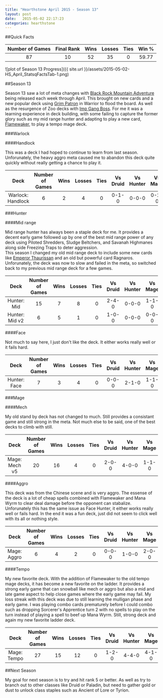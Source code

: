 ```yaml
---
title: "Hearthstone April 2015 - Season 13"
layout: post
date:   2015-05-02 22:17:23
categories: hearthstone
---
```

##Quick Facts

| Number of Games | Final Rank | Wins | Losses | Ties | Win % |
|:---------------:|:----------:|:----:|:------:|:----:|:-----:|
|       87        |     10     |  52  |   35   |  0   | 59.77 |

![plot of Season 13 Progress]({{ site.url }}/assets/2015-05-02-HS_April_StatsqFactsTab-1.png) 

##Season 13

Season 13 saw a lot of meta changes with [Black Rock Mountain Adventure](http://us.battle.net/hearthstone/en/expansions-adventures/blackrock-mountain/) being released each week through April.  This brought on new cards and a new popular deck using [Grim Patron](http://hearthstone.gamepedia.com/Grim_Patron) in Warrior to flood the board.  As well as the resurgence of Zoo decks with [Imp Gang Boss](http://hearthstone.gamepedia.com/Imp_Gang_Boss).  For me it was a learning experience in deck building, with some failing to capture the former glory such as my mid range hunter and adapting to play a new card, [Flamewaker](http://hearthstone.gamepedia.com/Flamewaker), to play a tempo mage deck.

###Warlock

####Handlock

This was a deck I had hoped to continue to learn from last season.  Unforunately, the heavy aggro meta caused me to abandon this deck quite quickly without really getting a chance to play it.


|       Deck        | Number of Games | Wins | Losses | Ties | Vs Druid | Vs Hunter | Vs Mage | Vs Paladin | Vs Priest | Vs Shaman | Vs Warlock | Vs Warrior |
|:-----------------:|:---------------:|:----:|:------:|:----:|:--------:|:---------:|:-------:|:----------:|:---------:|:---------:|:----------:|:----------:|
| Warlock: Handlock |        6        |  2   |   4    |  0   |  0-1-0   |   0-0-0   |  0-2-0  |   1-1-0    |   1-0-0   |   0-0-0   |   0-0-0    |   0-0-0    |

###Hunter

####Mid range

Mid range hunter has always been a staple deck for me.  It provides a decent early game followed up by one of the best mid range power of any deck using Piloted Shredders, Sludge Beltchers, and Savanah Highmanes along side Freezing Traps to deter aggression.  
This season I changed my old mid range deck to include some new cards like [Emperor Thaurissan](http://hearthstone.gamepedia.com/Emperor_Thaurissan) and an old but powerful card Ragnaros.  Unforunately, the deck was now to slow and failed in the meta, so switched back to my previous mid range deck for a few games.


|      Deck      | Number of Games | Wins | Losses | Ties | Vs Druid | Vs Hunter | Vs Mage | Vs Paladin | Vs Priest | Vs Shaman | Vs Warlock | Vs Warrior |
|:--------------:|:---------------:|:----:|:------:|:----:|:--------:|:---------:|:-------:|:----------:|:---------:|:---------:|:----------:|:----------:|
|  Hunter: Mid   |       15        |  7   |   8    |  0   |  2-4-0   |   0-0-0   |  1-1-0  |   1-2-0    |   1-0-0   |   0-0-0   |   0-0-0    |   2-0-0    |
| Hunter: Mid v2 |        6        |  5   |   1    |  0   |  1-0-0   |   0-0-0   |  0-0-0  |   0-0-0    |   0-0-0   |   0-0-0   |   2-0-0    |   1-1-0    |

####Face

Not much to say here, I just don't like the deck.  It either works really well or it fails hard.


|     Deck     | Number of Games | Wins | Losses | Ties | Vs Druid | Vs Hunter | Vs Mage | Vs Paladin | Vs Priest | Vs Shaman | Vs Warlock | Vs Warrior |
|:------------:|:---------------:|:----:|:------:|:----:|:--------:|:---------:|:-------:|:----------:|:---------:|:---------:|:----------:|:----------:|
| Hunter: Face |        7        |  3   |   4    |  0   |  0-0-0   |   2-1-0   |  1-1-0  |   0-0-0    |   0-1-0   |   0-0-0   |   0-1-0    |   0-0-0    |

###Mage

####Mech

My old stand by deck has not changed to much.  Still provides a consistant game and still strong in the meta.  Not much else to be said, one of the best decks to climb with still.


|     Deck      | Number of Games | Wins | Losses | Ties | Vs Druid | Vs Hunter | Vs Mage | Vs Paladin | Vs Priest | Vs Shaman | Vs Warlock | Vs Warrior |
|:-------------:|:---------------:|:----:|:------:|:----:|:--------:|:---------:|:-------:|:----------:|:---------:|:---------:|:----------:|:----------:|
| Mage: Mech v5 |       20        |  16  |   4    |  0   |  2-0-0   |   4-0-0   |  1-1-0  |   1-1-0    |   3-0-0   |   0-1-0   |   2-1-0    |   1-0-0    |

####Aggro

This deck was from the Chinese scene and is very aggro.  The essense of the deck is a lot of cheap spells combined with Flamewaker and Mana Wyrm to clear deal damage before the opponent can stabalize.  Unforunately this has the same issue as Face Hunter, it either works really well or fails hard.  In the end it was a fun deck, just did not seem to click well with its all or nothing style.


|    Deck     | Number of Games | Wins | Losses | Ties | Vs Druid | Vs Hunter | Vs Mage | Vs Paladin | Vs Priest | Vs Shaman | Vs Warlock | Vs Warrior |
|:-----------:|:---------------:|:----:|:------:|:----:|:--------:|:---------:|:-------:|:----------:|:---------:|:---------:|:----------:|:----------:|
| Mage: Aggro |        6        |  4   |   2    |  0   |  0-0-0   |   1-0-0   |  2-0-0  |   0-0-0    |   0-0-0   |   0-0-0   |   1-1-0    |   0-0-0    |

####Tempo

My new favorite deck.  With the addition of Flamewaker to the old tempo mage decks, it has become a new favorite on the ladder.  It provides a strong early game that can snowball like mech or aggro but also a mid and late game aspect to help close games where the early game may fail.  My loss streak with this deck was due to still learning the mulligan phase and early game.  I was playing combo cards prematurely before I could combo such as dropping Sorcerer's Apprentice turn 2 with no spells to play on the turn instead of playing a spell to beef up Mana Wyrm.  Still, strong deck and again my new favorite ladder deck.


|    Deck     | Number of Games | Wins | Losses | Ties | Vs Druid | Vs Hunter | Vs Mage | Vs Paladin | Vs Priest | Vs Shaman | Vs Warlock | Vs Warrior |
|:-----------:|:---------------:|:----:|:------:|:----:|:--------:|:---------:|:-------:|:----------:|:---------:|:---------:|:----------:|:----------:|
| Mage: Tempo |       27        |  15  |   12   |  0   |  1-2-0   |   4-4-0   |  4-1-0  |   1-2-0    |   0-1-0   |   1-0-0   |   2-2-0    |   2-0-0    |

##Next Season

My goal for next season is to try and hit rank 5 or better.  As well as try to branch out to other classes like Druid or Paladin, but need to gather gold or dust to unlock class staples such as Ancient of Lore or Tyrion.
